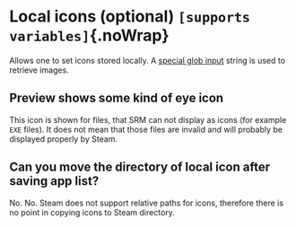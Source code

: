 # Local icons (optional) `[supports variables]`{.noWrap}

Allows one to set icons stored locally. A [special glob input](#special-glob-input) string is used to retrieve images.

## Preview shows some kind of eye icon

This icon is shown for files, that SRM can not display as icons (for example `EXE` files). It does not mean that those files are invalid and will probably be displayed properly by Steam.

## Can you move the directory of local icon after saving app list?

No. No. Steam does not support relative paths for icons, therefore there is no point in copying icons to Steam directory.
